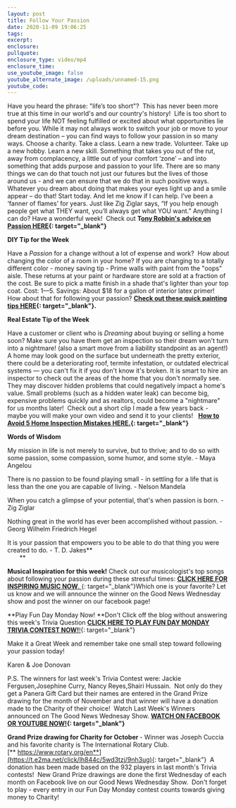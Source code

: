 ```yaml
---
layout: post
title: Follow Your Passion
date: 2020-11-09 19:06:25
tags:
excerpt:
enclosure:
pullquote:
enclosure_type: video/mp4
enclosure_time:
use_youtube_image: false
youtube_alternate_image: /uploads/unnamed-15.png
youtube_code:
---
```


Have you heard the phrase: "life’s too short"?&nbsp; This has never been more true at this time in our world's and our country's history\!&nbsp; Life is too short to spend your life NOT feeling fulfilled or excited about what opportunities lie before you. While it may not always work to switch your job or move to your dream destination – you can find ways to follow your passion in so many ways. Choose a charity. Take a class. Learn a new trade. Volunteer. Take up a new hobby. Learn a new skill. Something that takes you out of the rut, away from complacency, a little out of your comfort ‘zone’ – and into something that adds purpose and passion to your life. There are so many things we can do that touch not just our futures but the lives of those around us - and we can ensure that we do that in such positive ways. Whatever you dream about doing that makes your eyes light up and a smile appear – do that\! Start today. And let me know if I can help. I’ve been a ‘fanner of flames’ for years. Just like Zig Ziglar says, “If you help enough people get what THEY want, you’ll always get what YOU want.” Anything I can do? Have a wonderful week\!&nbsp; Check out&nbsp;**T[ony Robbin's advice on Passion HERE](https://t.e2ma.net/click/lh844c/5wd3tzj/lxc3ug){: target="_blank"}**

**DIY Tip for the Week**

Have a&nbsp;*Passion*&nbsp;for a change without a lot of expense and work?&nbsp; How about changing the color of a room in your home? If you are changing to a totally different color - money saving tip - Prime walls with paint from the "oops" aisle. These returns at your paint or hardware store are sold at a fraction of the cost. Be sure to pick a matte finish in a shade that's lighter than your top coat. Cost: $1—$5. Savings: About $18 for a gallon of interior latex primer\! How about that for following your passion?&nbsp;**[Check out these quick painting tips HERE](https://t.e2ma.net/click/lh844c/5wd3tzj/1pd3ug){: target="_blank"}.**

**Real Estate Tip of the Week**

Have a customer or client who is&nbsp;*Dreaming*&nbsp;about buying or selling a home soon? Make sure you have them get an inspection so their dream won't turn into a nightmare\! (also a smart move from a liability standpoint as an agent\!) A home may look good on the surface but underneath the pretty exterior, there could be a deteriorating roof, termite infestation, or outdated electrical systems — you can't fix it if you don't know it's broken. It is smart to hire an inspector to check out the areas of the home that you don't normally see. They may discover hidden problems that could negatively impact a home's value. Small problems (such as a hidden water leak) can become big, expensive problems quickly and as realtors, could become a "nightmare" for us months later\!&nbsp; Check out a short clip I made a few years back - maybe you will make your own video and send it to your clients\!&nbsp; &nbsp;**[How to Avoid 5 Home Inspection Mistakes HERE.](https://t.e2ma.net/click/lh844c/5wd3tzj/hie3ug){: target="_blank"}**

**Words of Wisdom**

My mission in life is not merely to survive, but to thrive; and to do so with some passion, some compassion, some humor, and some style. - Maya Angelou

There is no passion to be found playing small - in settling for a life that is less than the one you are capable of living. - Nelson Mandela

When you catch a glimpse of your potential, that's when passion is born. - Zig Ziglar

Nothing great in the world has ever been accomplished without passion. - Georg Wilhelm Friedrich Hegel

It is your passion that empowers you to be able to do that thing you were created to do. - T. D. Jakes**&nbsp; &nbsp; &nbsp; &nbsp; &nbsp; &nbsp; &nbsp; &nbsp; &nbsp; &nbsp; &nbsp; &nbsp; &nbsp; &nbsp; &nbsp; &nbsp; &nbsp; &nbsp; &nbsp; &nbsp; &nbsp; &nbsp; &nbsp; &nbsp; &nbsp; &nbsp; &nbsp; &nbsp; &nbsp; &nbsp; &nbsp; &nbsp; &nbsp; &nbsp; &nbsp; &nbsp; &nbsp; &nbsp; &nbsp; &nbsp; &nbsp; &nbsp; &nbsp;**

**Musical Inspiration for this week\!**&nbsp;Check out our musicologist's top songs about following your passion during these stressful times:&nbsp;[**CLICK HERE FOR INSPIRING MUSIC NOW**.&nbsp;](https://t.e2ma.net/click/lh844c/5wd3tzj/xaf3ug){: target="_blank"}Which one is your favorite? Let us know and we will announce the winner on the Good News Wednesday show and post the winner on our facebook page\!

**Play Fun Day Monday Now\!&nbsp;**Don't Click off the blog without answering this week's Trivia Question&nbsp;[**CLICK HERE TO PLAY FUN DAY MONDAY TRIVIA CONTEST NOW\!**\!](https://t.e2ma.net/click/lh844c/5wd3tzj/d3f3ug){: target="_blank"}

Make it a Great Week and remember take one small step toward following your passion today\!&nbsp;

Karen & Joe Donovan&nbsp;

P.S. The winners for last week's Trivia Contest were: Jackie Fergusen,Josephine Curry, Nancy Reyes,Shairi Hussain. &nbsp;Not only do they get a Panera Gift Card but their names are entered in the Grand Prize drawing for the month of November and that winner will have a donation made to the Charity of their choice\! &nbsp;Watch Last Week's Winners announced on The Good News Wednesay Show.&nbsp;**[WATCH ON FACEBOOK OR YOUTUBE NOW\!](https://t.e2ma.net/click/lh844c/5wd3tzj/tvg3ug){: target="_blank"}**

**Grand Prize drawing for Charity for October&nbsp;**\- Winner was Joseph Cuccia and his favorite charity is The International Rotary Club.[**&nbsp;https://www.rotary.org/en**](https://t.e2ma.net/click/lh844c/5wd3tzj/9nh3ug){: target="_blank"}&nbsp; A donation has been made based on the 932 players in last month's Trivia contests\!&nbsp; New Grand Prize drawings are done the first Wednesday of each month on Facebook live on our Good News Wednesday Show.&nbsp; Don't forget to play - every entry in our Fun Day Monday contest counts towards giving money to Charity\!
